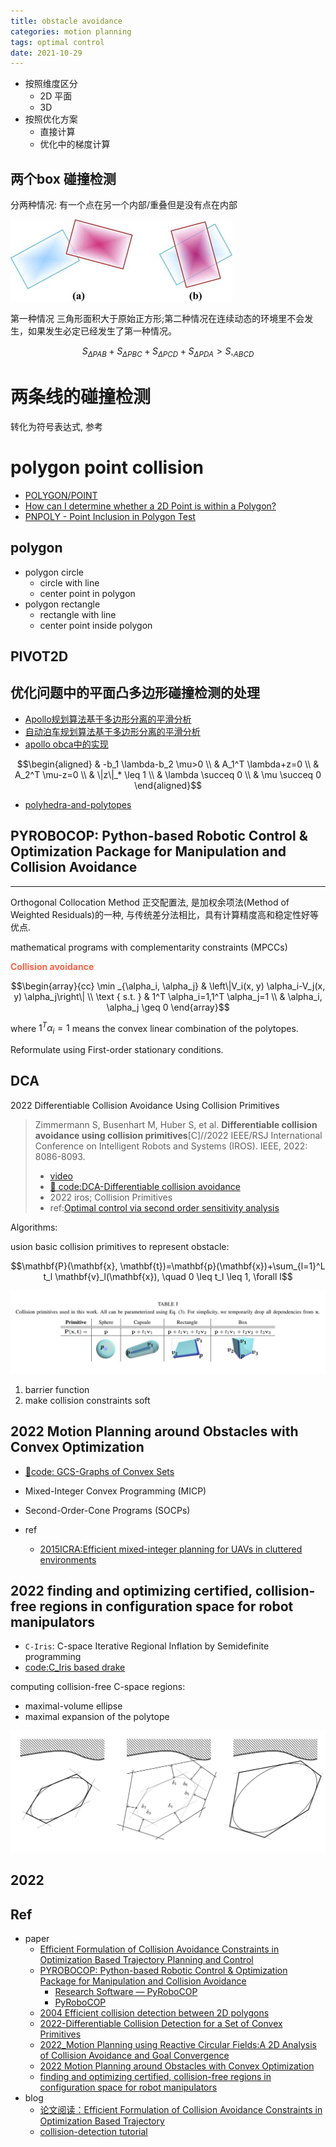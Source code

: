 ```yaml
---
title: obstacle avoidance
categories: motion planning
tags: optimal control 
date: 2021-10-29
---
```


- 按照维度区分
    - 2D 平面
    - 3D 
- 按照优化方案
    - 直接计算
    - 优化中的梯度计算

## 两个box 碰撞检测

分两种情况: 有一个点在另一个内部/重叠但是没有点在内部

![box collision](imgs/box_collision.jpg)

第一种情况 三角形面积大于原始正方形;第二种情况在连续动态的环境里不会发生，如果发生必定已经发生了第一种情况。

$$S_{\Delta P A B}+S_{\Delta P B C}+S_{\Delta P C D}+S_{\Delta P D A}>S_{\square A B C D}$$

# 两条线的碰撞检测

转化为符号表达式, 参考

# polygon point collision

- [POLYGON/POINT](http://www.jeffreythompson.org/collision-detection/poly-point.php)
- [How can I determine whether a 2D Point is within a Polygon?](https://stackoverflow.com/questions/217578/how-can-i-determine-whether-a-2d-point-is-within-a-polygon/2922778#2922778)
- [PNPOLY - Point Inclusion in Polygon Test](https://wrfranklin.org/Research/Short_Notes/pnpoly.html)

## polygon

- polygon circle
    - circle with line
    - center point in polygon
- polygon rectangle
    - rectangle with line
    - center point inside polygon

## PIVOT2D


## 优化问题中的平面凸多边形碰撞检测的处理

- [Apollo规划算法基于多边形分离的平滑分析](https://zhuanlan.zhihu.com/p/74528875)
- [自动泊车规划算法基于多边形分离的平滑分析](https://zhuanlan.zhihu.com/p/162973842)
- [apollo obca中的实现](https://zhuanlan.zhihu.com/p/157743632)

$$\begin{aligned}
& -b_1 \lambda-b_2 \mu>0 \\
& A_1^T \lambda+z=0 \\
& A_2^T \mu-z=0 \\
& \|z\|_* \leq 1 \\
& \lambda \succeq 0 \\
& \mu \succeq 0
\end{aligned}$$


- [polyhedra-and-polytopes](https://scaron.info/blog/polyhedra-and-polytopes.html)


## PYROBOCOP: Python-based Robotic Control & Optimization Package for Manipulation and Collision Avoidance
---

Orthogonal Collocation Method 正交配置法, 是加权余项法(Method of Weighted Residuals)的一种, 与传统差分法相比，具有计算精度高和稳定性好等优点.

mathematical programs with complementarity constraints (MPCCs)


**<font color='Tomato'>Collision avoidance</font>**

$$\begin{array}{cc}
\min _{\alpha_i, \alpha_j} & \left\|V_i(x, y) \alpha_i-V_j(x, y) \alpha_j\right\| \\
\text { s.t. } & 1^T \alpha_i=1,1^T \alpha_j=1 \\
& \alpha_i, \alpha_j \geq 0
\end{array}$$

where $1^T \alpha_i=1$ means the convex linear combination of the polytopes.

Reformulate using First-order stationary conditions.


## DCA

2022 Differentiable Collision Avoidance Using Collision Primitives

> Zimmermann S, Busenhart M, Huber S, et al. **Differentiable collision avoidance using collision primitives**[C]//2022 IEEE/RSJ International Conference on Intelligent Robots and Systems (IROS). IEEE, 2022: 8086-8093.
> - [video](https://youtu.be/et0bu--wuy4)
> - [🐯 code:DCA-Differentiable collision avoidance](https://github.com/SimiPro/DCA)
> - 2022 iros; Collision Primitives
> - ref:[Optimal control via second order sensitivity analysis]()

Algorithms:

usion basic collision primitives to represent obstacle:

$$\mathbf{P}(\mathbf{x}, \mathbf{t})=\mathbf{p}(\mathbf{x})+\sum_{l=1}^L t_l \mathbf{v}_l(\mathbf{x}), \quad 0 \leq t_l \leq 1, \forall l$$

![collision_primitive](imgs/collision_primitive.png)



1. barrier function
2. make collision constraints soft


## 2022 Motion Planning around Obstacles with Convex Optimization

- [:tiger:code: GCS-Graphs of Convex Sets](https://github.com/mpetersen94/gcs)

- Mixed-Integer Convex Programming (MICP) 
- Second-Order-Cone Programs (SOCPs)
- ref
    - [2015ICRA:Efficient mixed-integer planning for UAVs in cluttered environments]()

## 2022 finding and optimizing certified, collision-free regions in configuration space for robot manipulators

- `C-Iris`: C-space Iterative Regional Inflation by Semidefinite programming
- [code:C_Iris based drake](https://github.com/AlexandreAmice/drake/tree/C_Iris)

computing collision-free C-space regions:
- maximal-volume ellipse
- maximal expansion of the polytope

![ciris_maximal_expansion](imgs/ciris_maximal_expansion.jpg)

## 2022 
## Ref

- paper 
    - [Efficient Formulation of Collision Avoidance Constraints in Optimization Based Trajectory Planning and Control](https://arxiv.org/abs/2104.12641)
    - [PYROBOCOP: Python-based Robotic Control & Optimization Package for Manipulation and Collision Avoidance](https://arxiv.org/pdf/2106.03220.pdf)
        - [Research Software — PyRoboCOP](https://www.merl.com/research/license/PyRoboCOP)
        - [PyRoboCOP](https://github.com/merlresearch/PyRoboCOP)
    - [2004 Efficient collision detection between 2D polygons](https://www.academia.edu/7251297/Efficient_Collision_Detection_between_2D_Polygons)
    - [2022-Differentiable Collision Detection for a Set of Convex Primitives](https://arxiv.org/pdf/2207.00669.pdf)
    - [2022_Motion Planning using Reactive Circular Fields:A 2D Analysis of Collision Avoidance and Goal Convergence](https://arxiv.org/pdf/2210.16106v1.pdf)
    - [2022 Motion Planning around Obstacles with Convex Optimization](https://arxiv.org/pdf/2205.04422v1.pdf)
    - [finding and optimizing certified, collision-free regions in configuration space for robot manipulators](https://arxiv.org/abs/2205.03690)
- blog
    - [论文阅读：Efficient Formulation of Collision Avoidance Constraints in Optimization Based Trajectory](https://zhuanlan.zhihu.com/p/592762287)
    - [collision-detection tutorial](http://www.jeffreythompson.org/collision-detection/table_of_contents.php)
